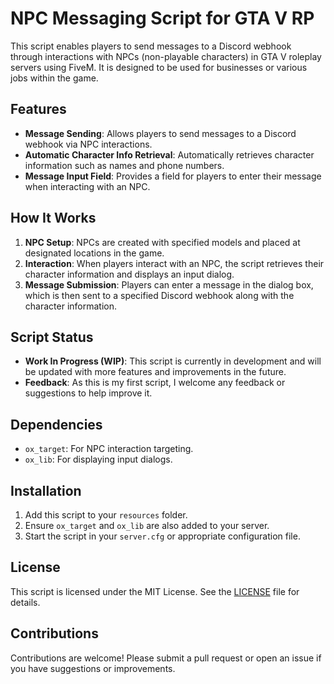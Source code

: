 # NPC Messaging Script for GTA V RP

This script enables players to send messages to a Discord webhook through interactions with NPCs (non-playable characters) in GTA V roleplay servers using FiveM. It is designed to be used for businesses or various jobs within the game.

## Features

- **Message Sending**: Allows players to send messages to a Discord webhook via NPC interactions.
- **Automatic Character Info Retrieval**: Automatically retrieves character information such as names and phone numbers.
- **Message Input Field**: Provides a field for players to enter their message when interacting with an NPC.

## How It Works

1. **NPC Setup**: NPCs are created with specified models and placed at designated locations in the game.
2. **Interaction**: When players interact with an NPC, the script retrieves their character information and displays an input dialog.
3. **Message Submission**: Players can enter a message in the dialog box, which is then sent to a specified Discord webhook along with the character information.

## Script Status

- **Work In Progress (WIP)**: This script is currently in development and will be updated with more features and improvements in the future.
- **Feedback**: As this is my first script, I welcome any feedback or suggestions to help improve it.

## Dependencies

- `ox_target`: For NPC interaction targeting.
- `ox_lib`: For displaying input dialogs.

## Installation

1. Add this script to your `resources` folder.
2. Ensure `ox_target` and `ox_lib` are also added to your server.
3. Start the script in your `server.cfg` or appropriate configuration file.

## License

This script is licensed under the MIT License. See the [LICENSE](LICENSE) file for details.

## Contributions

Contributions are welcome! Please submit a pull request or open an issue if you have suggestions or improvements.

